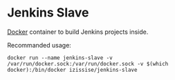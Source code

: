 Jenkins Slave
=============

[Docker][1] container to build Jenkins projects inside.  

Recommanded usage:  
```
docker run --name jenkins-slave -v /var/run/docker.sock:/var/run/docker.sock -v $(which docker):/bin/docker izissise/jenkins-slave  
```
[1]: http://docker.io
